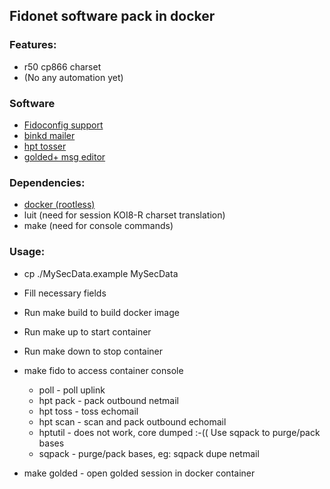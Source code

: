 ## Fidonet software pack in docker
### Features:
- r50 cp866 charset
- (No any automation yet)

### Software
- [Fidoconfig support](http://www.textfiles.com/fidonet-on-the-internet/husky/fidoconf.htm)
- [binkd mailer](https://github.com/pgul/binkd)
- [hpt tosser](https://github.com/huskyproject)
- [golded+ msg editor](https://github.com/golded-plus/golded-plus)


### Dependencies:
- [docker (rootless)](https://docs.docker.com/engine/security/rootless/)
- luit (need for session KOI8-R charset translation)
- make (need for console commands)

### Usage:

- cp ./MySecData.example MySecData
- Fill necessary fields
- Run make build to build docker image
- Run make up to start container
- Run make down to stop container

- make fido to access container console
	- poll - poll uplink
	- hpt pack - pack outbound netmail
	- hpt toss - toss echomail
	- hpt scan - scan and pack outbound echomail
	- hptutil - does not work, core dumped :-(( Use sqpack to purge/pack bases
	- sqpack - purge/pack bases, eg: sqpack dupe netmail
- make golded - open golded session in docker container

